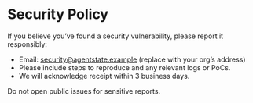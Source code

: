 # Security Policy

If you believe you’ve found a security vulnerability, please report it responsibly:

- Email: security@agentstate.example (replace with your org’s address)
- Please include steps to reproduce and any relevant logs or PoCs.
- We will acknowledge receipt within 3 business days.

Do not open public issues for sensitive reports.

